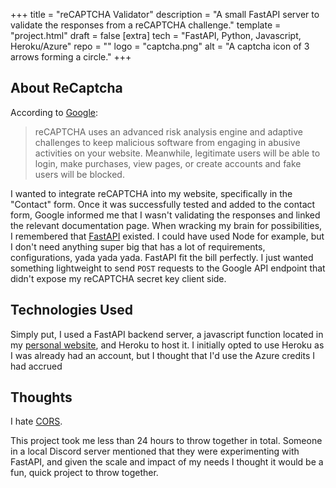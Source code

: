 +++
title = "reCAPTCHA Validator"
description = "A small FastAPI server to validate the responses from a reCAPTCHA challenge."
template = "project.html"
draft = false
[extra]
tech = "FastAPI, Python, Javascript, Heroku/Azure"
repo = ""
logo = "captcha.png"
alt = "A captcha icon of 3 arrows forming a circle."
+++

## About ReCaptcha

According to [Google](https://www.google.com/recaptcha/about/):

>  reCAPTCHA uses an advanced risk analysis engine and adaptive challenges to keep malicious software from engaging in abusive activities on your website. Meanwhile, legitimate users will be able to login, make purchases, view pages, or create accounts and fake users will be blocked. 


I wanted to integrate reCAPTCHA into my website, specifically in the "Contact" form. Once it was successfully tested and added to the contact form, Google informed
me that I wasn't validating the responses and linked the relevant documentation page. When wracking my brain for 
possibilities, I remembered that [FastAPI](https://fastapi.tiangolo.com/) existed. I could have used Node for example,
but I don't need anything super big that has a lot of requirements, configurations, yada yada yada. FastAPI fit the bill perfectly. I just wanted something lightweight to send `POST` requests to the Google API endpoint that didn't expose my reCAPTCHA secret key client side. 

## Technologies Used

Simply put, I used a FastAPI backend server, a javascript function located in my [personal website](https://www.michaelkennedy.dev/contact/), and Heroku to host it. I initially opted to use Heroku as I was already had an account, 
but I thought that I'd use the Azure credits I had accrued 

## Thoughts

I hate [CORS](https://developer.mozilla.org/en-US/docs/Web/HTTP/CORS).

This project took me less than 24 hours to throw together in total. Someone in a local Discord server mentioned that they were experimenting with FastAPI, and given the scale
and impact of my needs I thought it would be a fun, quick project to throw together. 

